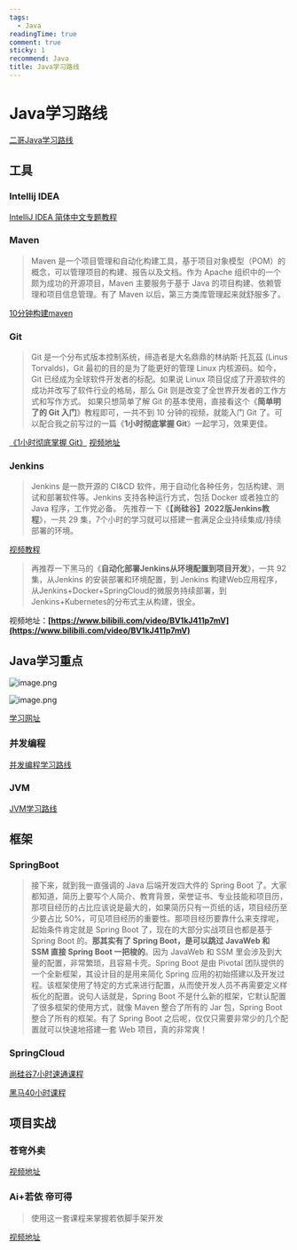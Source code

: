 ```yaml
---
tags:
  - Java
readingTime: true
comment: true
sticky: 1
recommend: Java
title: Java学习路线
---
```

# Java学习路线

[二哥Java学习路线](https://javabetter.cn/xuexiluxian/java/yitiaolong.html)


## 工具

### Intellij IDEA

[IntelliJ IDEA 简体中文专题教程](https://github.com/judasn/IntelliJ-IDEA-Tutorial)


### Maven
> Maven 是一个项目管理和自动化构建工具，基于项目对象模型（POM）的概念，可以管理项目的构建、报告以及文档。作为 Apache 组织中的一个颇为成功的开源项目，Maven 主要服务于基于 Java 的项目构建、依赖管理和项目信息管理。有了 Maven 以后，第三方类库管理起来就舒服多了。

[10分钟构建maven](https://javabetter.cn/maven/maven.html)



### Git

> Git 是一个分布式版本控制系统，缔造者是大名鼎鼎的林纳斯·托瓦茲 (Linus Torvalds)，Git 最初的目的是为了能更好的管理 Linux 内核源码。如今，Git 已经成为全球软件开发者的标配。如果说 Linux 项目促成了开源软件的成功并改写了软件行业的格局，那么 Git 则是改变了全世界开发者的工作方式和写作方式。
> 如果只想简单了解 Git 的基本使用，直接看这个《**简单明了的 Git 入门**》教程即可，一共不到 10 分钟的视频，就能入门 Git 了。可以配合我之前写过的一篇《**1小时彻底掌握 Git**》一起学习，效果更佳。


[《1小时彻底掌握 Git》](https://tobebetterjavaer.com/git/git-qiyuan.html)
[视频地址](https://www.bilibili.com/video/BV1Cr4y1J7iQ)


### Jenkins
>Jenkins 是一款开源的 CI&CD 软件，用于自动化各种任务，包括构建、测试和部署软件等。Jenkins 支持各种运行方式，包括 Docker 或者独立的 Java 程序，工作党必备。
>先推荐一下《**【尚硅谷】2022版Jenkins教程**》，一共 29 集，7个小时的学习就可以搭建一套满足企业持续集成/持续部署的环境。

[视频教程](https://www.bilibili.com/video/BV1bS4y1471A)


> 再推荐一下黑马的《**自动化部署Jenkins从环境配置到项目开发**》，一共 92 集，从Jenkins 的安装部署和环境配置，到 Jenkins 构建Web应用程序，从Jenkins+Docker+SpringCloud的微服务持续部署，到Jenkins+Kubernetes的分布式主从构建，很全。


视频地址：**[https://www.bilibili.com/video/BV1kJ411p7mV](https://www.bilibili.com/video/BV1kJ411p7mV)**

## Java学习重点


![image.png](https://gitee.com/rising-silently/git/raw/master/img/20250430091722.png)


![image.png](https://gitee.com/rising-silently/git/raw/master/img/20250430091753.png)

[学习网址](https://javabetter.cn/home.html#java%E6%A0%B8%E5%BF%83)

### 并发编程

[并发编程学习路线](https://javabetter.cn/xuexiluxian/java/thread.html)

### JVM
[JVM学习路线](https://javabetter.cn/xuexiluxian/java/thread.html)

## 框架

### SpringBoot

> 接下来，就到我一直强调的 Java 后端开发四大件的 Spring Boot 了。大家都知道，简历上要写个人简介、教育背景，荣誉证书、专业技能和项目历，那项目经历的占比应该说是最大的，如果简历只有一页纸的话，项目经历至少要占比 50%，可见项目经历的重要性。那项目经历要靠什么来支撑呢，起始条件肯定就是 Spring Boot 了，现在的大部分实战项目也都是基于 Spring Boot 的。**那其实有了 Spring Boot，是可以跳过 JavaWeb 和 SSM 直接 Spring Boot 一把梭的**。因为 JavaWeb 和 SSM 里会涉及到大量的配置，非常繁琐，且容易卡壳。Spring Boot 是由 Pivotal 团队提供的一个全新框架，其设计目的是用来简化 Spring 应用的初始搭建以及开发过程。该框架使用了特定的方式来进行配置，从而使开发人员不再需要定义样板化的配置。说句人话就是，Spring Boot 不是什么新的框架，它默认配置了很多框架的使用方式，就像 Maven 整合了所有的 Jar 包，Spring Boot 整合了所有的框架。有了 Spring Boot 之后呢，仅仅只需要非常少的几个配置就可以快速地搭建一套 Web 项目，真的非常爽！

### SpringCloud


[尚硅谷7小时速通课程](https://www.bilibili.com/video/BV1UJc2ezEFU/?spm_id_from=333.1387.upload.video_card.click&vd_source=2074845aa36e291c34caa4671c3b2eda)

[黑马40小时课程](https://www.bilibili.com/video/BV1S142197x7/?spm_id_from=333.1387.upload.video_card.click&vd_source=2074845aa36e291c34caa4671c3b2eda)


## 项目实战

### 苍穹外卖

[视频地址](https://www.bilibili.com/video/BV1TP411v7v6/?spm_id_from=333.337.search-card.all.click&vd_source=2074845aa36e291c34caa4671c3b2eda)

### Ai+若依 帝可得
> 使用这一套课程来掌握若依脚手架开发

[视频地址](https://www.bilibili.com/video/BV1pf421B71v/?spm_id_from=333.788.video.desc.click&vd_source=2074845aa36e291c34caa4671c3b2eda)



